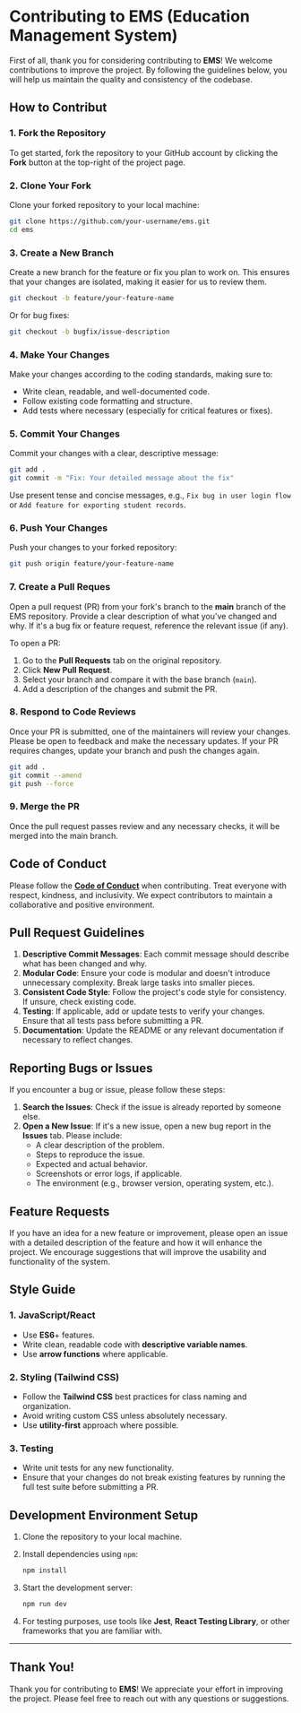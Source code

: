 # Contributing to EMS (Education Management System)

First of all, thank you for considering contributing to **EMS**! We welcome contributions to improve the project. By following the guidelines below, you will help us maintain the quality and consistency of the codebase.

## How to Contribut

### 1. **Fork the Repository**

To get started, fork the repository to your GitHub account by clicking the **Fork** button at the top-right of the project page.

### 2. **Clone Your Fork**

Clone your forked repository to your local machine:

```bash
git clone https://github.com/your-username/ems.git
cd ems
```

### 3. **Create a New Branch**

Create a new branch for the feature or fix you plan to work on. This ensures that your changes are isolated, making it easier for us to review them.

```bash
git checkout -b feature/your-feature-name
```

Or for bug fixes:

```bash
git checkout -b bugfix/issue-description
```

### 4. **Make Your Changes**

Make your changes according to the coding standards, making sure to:

- Write clean, readable, and well-documented code.
- Follow existing code formatting and structure.
- Add tests where necessary (especially for critical features or fixes).

### 5. **Commit Your Changes**

Commit your changes with a clear, descriptive message:

```bash
git add .
git commit -m "Fix: Your detailed message about the fix"
```

Use present tense and concise messages, e.g., `Fix bug in user login flow` or `Add feature for exporting student records`.

### 6. **Push Your Changes**

Push your changes to your forked repository:

```bash
git push origin feature/your-feature-name
```

### 7. **Create a Pull Reques**

Open a pull request (PR) from your fork's branch to the **main** branch of the EMS repository. Provide a clear description of what you've changed and why. If it's a bug fix or feature request, reference the relevant issue (if any).

To open a PR:

1. Go to the **Pull Requests** tab on the original repository.
2. Click **New Pull Request**.
3. Select your branch and compare it with the base branch (`main`).
4. Add a description of the changes and submit the PR.

### 8. **Respond to Code Reviews**

Once your PR is submitted, one of the maintainers will review your changes. Please be open to feedback and make the necessary updates. If your PR requires changes, update your branch and push the changes again.

```bash
git add .
git commit --amend
git push --force
```

### 9. **Merge the PR**

Once the pull request passes review and any necessary checks, it will be merged into the main branch.

## Code of Conduct

Please follow the [**Code of Conduct**](https://www.notion.so/Contributing-to-EMS-Education-Management-System-1dd60c77722d804a8f39c79f9cf223ef?pvs=21) when contributing. Treat everyone with respect, kindness, and inclusivity. We expect contributors to maintain a collaborative and positive environment.

## Pull Request Guidelines

1. **Descriptive Commit Messages**: Each commit message should describe what has been changed and why.
2. **Modular Code**: Ensure your code is modular and doesn't introduce unnecessary complexity. Break large tasks into smaller pieces.
3. **Consistent Code Style**: Follow the project's code style for consistency. If unsure, check existing code.
4. **Testing**: If applicable, add or update tests to verify your changes. Ensure that all tests pass before submitting a PR.
5. **Documentation**: Update the README or any relevant documentation if necessary to reflect changes.

## Reporting Bugs or Issues

If you encounter a bug or issue, please follow these steps:

1. **Search the Issues**: Check if the issue is already reported by someone else.
2. **Open a New Issue**: If it's a new issue, open a new bug report in the **Issues** tab. Please include:
    - A clear description of the problem.
    - Steps to reproduce the issue.
    - Expected and actual behavior.
    - Screenshots or error logs, if applicable.
    - The environment (e.g., browser version, operating system, etc.).

## Feature Requests

If you have an idea for a new feature or improvement, please open an issue with a detailed description of the feature and how it will enhance the project. We encourage suggestions that will improve the usability and functionality of the system.

## Style Guide

### 1. **JavaScript/React**

- Use **ES6**+ features.
- Write clean, readable code with **descriptive variable names**.
- Use **arrow functions** where applicable.

### 2. **Styling (Tailwind CSS)**

- Follow the **Tailwind CSS** best practices for class naming and organization.
- Avoid writing custom CSS unless absolutely necessary.
- Use **utility-first** approach where possible.

### 3. **Testing**

- Write unit tests for any new functionality.
- Ensure that your changes do not break existing features by running the full test suite before submitting a PR.

## Development Environment Setup

1. Clone the repository to your local machine.
2. Install dependencies using `npm`:
    
    ```bash
    npm install
    ```
    
3. Start the development server:
    
    ```bash
    npm run dev
    ```
    
4. For testing purposes, use tools like **Jest**, **React Testing Library**, or other frameworks that you are familiar with.

---

## Thank You!

Thank you for contributing to **EMS**! We appreciate your effort in improving the project. Please feel free to reach out with any questions or suggestions.